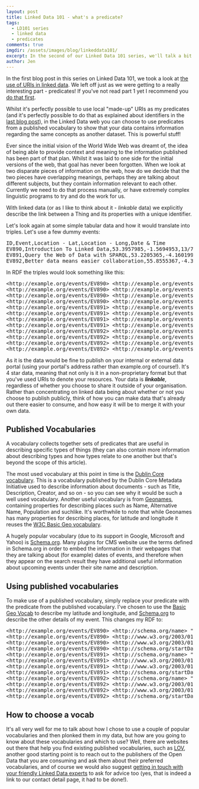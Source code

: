 ```yaml
---
layout: post
title: Linked Data 101 - what's a predicate?
tags:
  - LD101 series
  - linked data
  - predicates
comments: true
imgdir:	/assets/images/blog/linkeddata101/
excerpt: In the second of our Linked Data 101 series, we'll talk a bit about predicates and how shared vocabularies make published data more reusable.
author: Jen
---
```


In the first blog post in this series on Linked Data 101, we took a look at [the use of URIs in linked data](). We left off just as we were getting to a really interesting part - predicates! If you've not read part 1 yet I recommend you [do that first]().

Whilst it's perfectly possible to use local "made-up" URIs as my predicates (and it's perfectly possible to do that as explained about identifiers in the [last blog post]()), in the Linked Data web you can choose to use predicates from a published vocabulary to show that your data contains information regarding the same concepts as another dataset. This is powerful stuff!

Ever since the initial vision of the World Wide Web was dreamt of, the idea of being able to provide context and meaning to the information published has been part of that plan. Whilst it was laid to one side for the initial versions of the web, that goal has never been forgotten. When we look at two disparate pieces of information on the web, how do we decide that the two pieces have overlapping meanings, perhaps they are talking about different subjects, but they contain information relevant to each other. Currently we need to do that process manually, or have extremely complex linguistic programs to try and do the work for us. 

With linked data (or as I like to think about it - *linkable* data) we explicitly describe the link between a Thing and its properties with a unique identifier.




Let's look again at some simple tabular data and how it would translate into triples. Let's use a few dummy events:

<pre>
ID,Event,Location - Lat,Location - Long,Date & Time
EV890,Introduction To Linked Data,53.3957985,-1.5694953,13/7/2016 11:00:00 AM
EV891,Query the Web of Data with SPARQL,53.2205365,-4.1601993,20/4/2016 7:00:00 PM
EV892,Better data means easier collaboration,55.8555367,-4.3024977,3/8/2016 6:30:00 PM
</pre> 

In RDF the triples would look something like this:

<pre>
&lt;http://example.org/events/EV890&gt; &lt;http://example.org/events/title&gt; "Introduction To Linked Data" .
&lt;http://example.org/events/EV890&gt; &lt;http://example.org/events/latitude&gt; "53.3957985" .
&lt;http://example.org/events/EV890&gt; &lt;http://example.org/events/longitude&gt; "-1.5694953" .
&lt;http://example.org/events/EV890&gt; &lt;http://example.org/events/date&gt; "2016-07-13T11:00:00.0000000+00:00"^^&lt;http://www.w3.org/2001/XMLSchema#dateTime&gt; .
&lt;http://example.org/events/EV891&gt; &lt;http://example.org/events/title&gt; "Query the Web of Data with SPARQL" .
&lt;http://example.org/events/EV891&gt; &lt;http://example.org/events/latitude&gt; "53.2205365" .
&lt;http://example.org/events/EV891&gt; &lt;http://example.org/events/longitude&gt; "-4.1601993" .
&lt;http://example.org/events/EV891&gt; &lt;http://example.org/events/date&gt; "2016-04-20T19:00:00.0000000+00:00"^^&lt;http://www.w3.org/2001/XMLSchema#dateTime&gt; .
&lt;http://example.org/events/EV892&gt; &lt;http://example.org/events/title&gt; "Better data means easier collaboration" .
&lt;http://example.org/events/EV892&gt; &lt;http://example.org/events/latitude&gt; "55.8555367" .
&lt;http://example.org/events/EV892&gt; &lt;http://example.org/events/longitude&gt; "-4.3024977" .
&lt;http://example.org/events/EV892&gt; &lt;http://example.org/events/date&gt; "2016-08-03T18:30:00.0000000+00:00"^^&lt;http://www.w3.org/2001/XMLSchema#dateTime&gt; .
</pre>

As it is the data would be fine to publish on your internal or external data portal (using your portal's address rather than example.org of course!). It's 4 star data, meaning that not only is it in a non-proprietary format but that you've used URIs to denote your resources. Your data is ***linkable***, regardless of whether you choose to share it outside of your organisation. Rather than concentrating on linked data being about whether or not you choose to publish publicly, think of how you can make data that's already out there easier to consume, and how easy it will be to merge it with your own data.

Published Vocabularies
----
A vocabulary collects together sets of predicates that are useful in describing specific types of things (they can also contain more information about describing types and how types relate to one another but that's beyond the scope of this article). 

The most used vocabulary at this point in time is the [Dublin Core vocabulary](http://semanticweb.org/wiki/Dublin_Core). This is a vocabulary published by the Dublin Core Metadata Initiative used to describe information about documents - such as Title, Description, Creator, and so on - so you can see why it would be such a well used vocabulary. Another useful vocabulary is from [Geonames](http://www.geonames.org/ontology/documentation.html), containing properties for describing places such as Name, Alternative Name, Population and suchlike. It's worthwhile to note that while Geonames has many properties for describing places, for latitude and longitude it reuses the [W3C Basic Geo vocabulary](https://www.w3.org/2003/01/geo/). 

A hugely popular vocabulary (due to its support in Google, Microsoft and Yahoo) is [Schema.org](http://schema.org). Many plugins for CMS website use the terms defined in Schema.org in order to embed the information in their webpages that they are talking about (for example) dates of events, and therefore when they appear on the search result they have additional useful information about upcoming events under their site name and description. 

Using published vocabularies
----

To make use of a published vocabulary, simply replace your predicate with the predicate from the published vocabulary. I've chosen to use the [Basic Geo Vocab](https://www.w3.org/2003/01/geo/) to describe my latitude and longitude, and [Schema.org](https://schema.org/Event) to describe the other details of my event. This changes my RDF to:


<pre>
&lt;http://example.org/events/EV890&gt; &lt;http://schema.org/name&gt; "Introduction To Linked Data" .
&lt;http://example.org/events/EV890&gt; &lt;http://www.w3.org/2003/01/geo/wgs84_pos#lat&gt; "53.3957985" .
&lt;http://example.org/events/EV890&gt; &lt;http://www.w3.org/2003/01/geo/wgs84_pos#long&gt; "-1.5694953" .
&lt;http://example.org/events/EV890&gt; &lt;http://schema.org/startDate&gt; "2016-07-13T11:00:00.0000000+00:00"^^&lt;http://www.w3.org/2001/XMLSchema#dateTime&gt; .
&lt;http://example.org/events/EV891&gt; &lt;http://schema.org/name&gt; "Query the Web of Data with SPARQL" .
&lt;http://example.org/events/EV891&gt; &lt;http://www.w3.org/2003/01/geo/wgs84_pos#lat&gt; "53.2205365" .
&lt;http://example.org/events/EV891&gt; &lt;http://www.w3.org/2003/01/geo/wgs84_pos#long&gt; "-4.1601993" .
&lt;http://example.org/events/EV891&gt; &lt;http://schema.org/startDate&gt; "2016-04-20T19:00:00.0000000+00:00"^^&lt;http://www.w3.org/2001/XMLSchema#dateTime&gt; .
&lt;http://example.org/events/EV892&gt; &lt;http://schema.org/name&gt; "Better data means easier collaboration" .
&lt;http://example.org/events/EV892&gt; &lt;http://www.w3.org/2003/01/geo/wgs84_pos#lat&gt; "55.8555367" .
&lt;http://example.org/events/EV892&gt; &lt;http://www.w3.org/2003/01/geo/wgs84_pos#long&gt; "-4.3024977" .
&lt;http://example.org/events/EV892&gt; &lt;http://schema.org/startDate&gt; "2016-08-03T18:30:00.0000000+00:00"^^&lt;http://www.w3.org/2001/XMLSchema#dateTime&gt; .
</pre>

How to choose a vocab
----

It's all very well for me to talk about how I chose to use a couple of popular vocabularies and then plonked them in my data, but how are you going to know about these vocabularies and which to use? Well, there are websites out there that help you find existing published vocabularies, such as [LOV](http://lov.okfn.org/dataset/lov), another good starting point is to reach out to the publishers of the Open Data that you are consuming and ask them about their preferred vocabularies, and of course we would also suggest [getting in touch with your friendly Linked Data experts](http://networkedplanet.com/#contact) to ask for advice too (yes, that is indeed a link to our contact detail page, it had to be done!).

